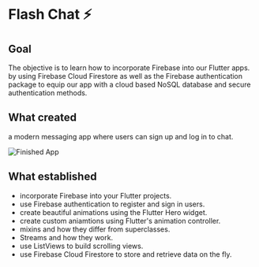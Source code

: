 

# Flash Chat ⚡️

## Goal

The objective is to learn how to incorporate Firebase into our Flutter apps. by using Firebase Cloud Firestore as well as the Firebase authentication package to equip our app with a cloud based NoSQL database and secure authentication methods. 


## What created

a modern messaging app where users can sign up and log in to chat.

![Finished App](https://github.com/londonappbrewery/Images/blob/master/flash_chat_flutter_demo.gif)

## What established

- incorporate Firebase into your Flutter projects.
- use Firebase authentication to register and sign in users.
- create beautiful animations using the Flutter Hero widget.
- create custom aniamtions using Flutter's animation controller. 
- mixins and how they differ from superclasses.
- Streams and how they work.
- use ListViews to build scrolling views.
- use Firebase Cloud Firestore to store and retrieve data on the fly.


